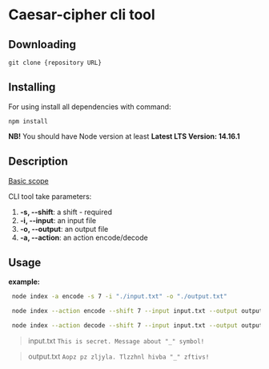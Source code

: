 # Caesar-cipher cli tool

## Downloading

```
git clone {repository URL}
```

## Installing
For using install all dependencies with command:
```
npm install
```
**NB!** You should have Node version at least **Latest LTS Version: 14.16.1**

## Description
[Basic scope](https://github.com/rolling-scopes-school/basic-nodejs-2021Q2/blob/master/descriptions/caesar-cipher-cli-tool.md)

CLI tool take parameters:

1.  **-s, --shift**: a shift - required
2.  **-i, --input**: an input file
3.  **-o, --output**: an output file
4.  **-a, --action**: an action encode/decode

## Usage
**example:**

```bash
 node index -a encode -s 7 -i "./input.txt" -o "./output.txt"
```

```bash
 node index --action encode --shift 7 --input input.txt --output output.txt
```

```bash
 node index --action decode --shift 7 --input input.txt --output output.txt
```

> input.txt
> `This is secret. Message about "_" symbol!`

> output.txt
> `Aopz pz zljyla. Tlzzhnl hivba "_" zftivs!`
